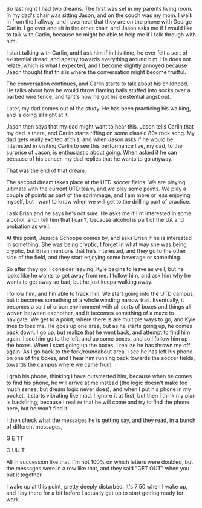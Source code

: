So last night I had two dreams. The first was set in my parents living room. In
my dad's chair was sitting Jason, and on the couch was my mom. I walk in from
the hallway, and I overhear that they are on the phone with George Carlin. I go
over and sit in the other chair, and Jason asks me if I would like to talk with
Carlin, because he might be able to help me if I talk through with him.

I start talking with Carlin, and I ask him if in his time, he ever felt a sort
of existential dread, and apathy towards everything around him. He does not
relate, which is what I expected, and I become slightly annoyed because Jason
thought that this is where the conversation might become fruitful.

The conversation continues, and Carlin starts to talk about his childhood. He
talks about how he would throw flaming balls stuffed into socks over a barbed
wire fence, and taht's how he got his existential angst out.

Later, my dad comes out of the study. He has been practicing his walking, and
is doing all right at it.

Jason then says that my dad might want to hear this. Jason tells Carlin that my
dad is there, and Carlin starts riffing on some classic 80s rock song. My dad
gets really excited at this, and when Jason asks if he would be interested in
visiting Carlin to see this performance live, my dad, to the surprise of Jason,
is enthusiastic about going. When asked if he can because of his cancer, my dad
replies that he wants to go anyway.

That was the end of that dream.

The second dream takes place at the UTD soccer fields. We are playing ultimate
with the current UTD team, and we play some points. We play a couple of points
as part of the scrimmage, and I am more or less enjoying myself, but I want to
know when we will get to the drilling part of practice.

I ask Brian and he says he's not sure. He asks me if I'm interested in some
alcohol, and I tell him that I can't, because alcohol is part of the UA and
probation as well.

At this point, Jessica Schoppe comes by, and asks Brian if he is interested in
something. She was being cryptic, I forget in what way she was being cryptic,
but Brian mentions that he's interested, and they go to the other side of the
field, and they start enjoying some beverage or something.

So after they go, I consider leaving. Kyle begins to leave as well, but he
looks like he wants to get away from me. I follow him, and ask him why he
wants to get away so bad, but he just keeps walking away.

I follow him, and I'm able to track him. We start going into the UTD campus,
but it becomes something of a whole winding narrow trail. Eventually, it
becomes a sort of urban environment with all sorts of boxes and things all
woven between eachother, and it becomes something of a maze to navigate. We get
to a point, where there is are multiple ways to go, and Kyle tries to lose me.
He goes up one area, but as he starts going up, he comes back down. I go up,
but realize that he went back, and attempt to find him again. I see him go to
the left, and up some boxes, and so I follow him up the boxes. When I start
going up the boxes, I realize he has thrown me off again. As I go back to the
fork/roundabout area, I see he has left his phone on one of the boxes, and I
hear him running back towards the soccer fields, towards the campus where we
came from.

I grab his phone, thinking I have outsmarted him, because when he comes to find
his phone, he will arrive at me instead (the logic doesn't make too much sense,
but dream logic never does), and when I put his phone in my pocket, it starts
vibrating like mad. I ignore it at first, but then I think my plan is
backfiring, because I realize that he will come and try to find the phone here,
but he won't find it.

I then check what the messages he is getting say, and they read, in a bunch of
different messages,

G
E
TT

O
UU
T

All in succession like that. I'm not 100% on which letters were doubled, but
the messages were in a row like that, and they said "GET OUT" when you put it
together.

I wake up at this point, pretty deeply disturbed. It's 7:50 when I wake up, and
I lay there for a bit before I actually get up to start getting ready for work.
